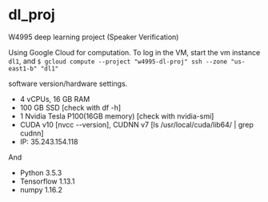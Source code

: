 # dl_proj
W4995 deep learning project (Speaker Verification)


Using Google Cloud for computation.
To log in the VM, start the vm instance `dl1`, and
` $ gcloud compute --project "w4995-dl-proj" ssh --zone "us-east1-b" "dl1" `

software version/hardware settings.

- 4 vCPUs, 16 GB RAM
- 100 GB SSD [check with df -h]
- 1 Nvidia Tesla P100(16GB memory)  [check with nvidia-smi]
- CUDA v10 [nvcc --version], CUDNN v7 [ls /usr/local/cuda/lib64/ | grep cudnn]
- IP: 35.243.154.118

And
- Python 3.5.3
- Tensorflow 1.13.1
- numpy 1.16.2
